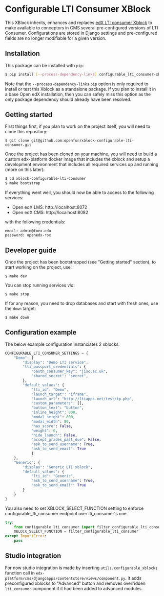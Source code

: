 # Configurable LTI Consumer XBlock

This XBlock inherits, enhances and replaces [edX LTI consumer
Xblock](https://github.com/edx/xblock-lti-consumer) to make available to
conceptors in CMS several pre-configured versions of LTI Consumer.
Configurations are stored in Django settings and pre-configured fields are no
longer modifiable for a given version.

## Installation

This package can be installed with `pip`:

```bash
$ pip install [--process-dependency-links] configurable_lti_consumer-xblock
```

Note that the `--process-dependency-links` `pip` option is only required to
install or test this Xblock as a standalone package. If you plan to install it
in a base Open edX installation, then you can safely miss this option as the
only package dependency should already have been resolved.

## Getting started

First things first, if you plan to work on the project itself, you will need to
clone this repository:

```
$ git clone git@github.com:openfun/xblock-configurable-lti-consumer.git
```

Once the project has been cloned on your machine, you will need to build a
custom edx-platform docker image that includes the xblock and setup a
development environment that includes all required services up and running (more
on this later):

```bash
$ cd xblock-configurable-lti-consumer
$ make bootstrap
```

If everything went well, you should now be able to access to the following
services:

- Open edX LMS: http://localhost:8072
- Open edX CMS: http://localhost:8082

with the following credentials:

```
email: admin@foex.edu
password: openedx-rox
```

## Developer guide

Once the project has been bootstrapped (see "Getting started" section), to start
working on the project, use:

```
$ make dev
```

You can stop running services _via_:

```
$ make stop
```

If for any reason, you need to drop databases and start with fresh ones, use the
`down` target:

```
$ make down
```

## Configuration example

The below example configuration instanciates 2 xblocks.

```python
CONFIGURABLE_LTI_CONSUMER_SETTINGS = {
    "Demo": {
        "display": "Demo LTI service",
        "lti_passport_credentials": {
            "oauth_consumer_key": "jisc.ac.uk",
            "shared_secret": "secret",
        },
        "default_values": {
            "lti_id": "Demo",
            "launch_target": "iframe",
            "launch_url": "http://ltiapps.net/test/tp.php",
            "custom_parameters": [],
            "button_text": "button",
            "inline_height": 800,
            "modal_height": 800,
            "modal_width": 80,
            "has_score": False,
            "weight": 0,
            "hide_launch": False,
            "accept_grades_past_due": False,
            "ask_to_send_username": True,
            "ask_to_send_email": True
            }
    },
    "Generic": {
        "display": "Generic LTI xblock",
        "default_values": {
            "lti_id": "Generic",
            "ask_to_send_username": True,
            "ask_to_send_email": True
        }
    }
}
```

You also need to set XBLOCK_SELECT_FUNCTION setting to enforce
configurable_lti_consumer endpoint over lti_consumer's one.


```python
try:
    from configurable_lti_consumer import filter_configurable_lti_consumer
    XBLOCK_SELECT_FUNCTION = filter_configurable_lti_consumer
except ImportError:
    pass
```

## Studio integration

For now studio integration is made by inserting `utils.configurable_xblocks`
function call in `edx-platform/cms/djangoapps/contentstore/views/component.py`.
It adds preconfigured xblocks to "Advanced" button and removes overridden
`lti_consumer` component if it had been added to advanced modules.
